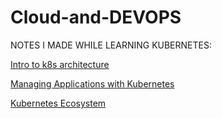 # Cloud-and-DEVOPS

NOTES I MADE WHILE LEARNING KUBERNETES:


[Intro to k8s architecture](https://wry-washer-047.notion.site/k8s-architecture-6bd13f466f8a42728c892d6468c8c948)

[Managing Applications with Kubernetes](https://wry-washer-047.notion.site/kubernetes-ecosystem-de1d3ed75a224395be0400f12c0d02e6)

[Kubernetes Ecosystem](https://wry-washer-047.notion.site/kubernetes-ecosystem-de1d3ed75a224395be0400f12c0d02e6)
